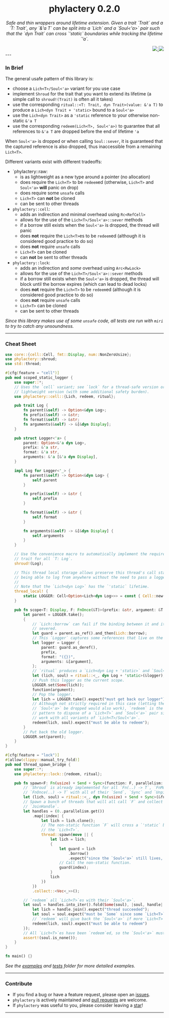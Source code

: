 <div align="center"> <h1> phylactery 0.2.0 </h1> </div>

<p align="center">
    <em> 
Safe and thin wrappers around lifetime extension. Given a trait `Trait` and a `T: Trait`, any `&'a T` can be split into a `Lich<dyn Trait + 'static>` and a `Soul<'a>` pair such that the `dyn Trait` can cross `'static` boundaries while tracking the lifetime `'a`.
    </em>
</p>

<div align="right">
    <a href="https://github.com/Magicolo/phylactery/actions/workflows/test.yml"> <img src="https://github.com/Magicolo/phylactery/actions/workflows/test.yml/badge.svg"> </a>
    <a href="https://crates.io/crates/phylactery"> <img src="https://img.shields.io/crates/v/phylactery.svg"> </a>
</div>
---

### In Brief

The general usafe pattern of this library is:
- choose a `Lich<T>/Soul<'a>` variant for you use case
- implement `Shroud` for the trait that you want to extend its lifetime (a simple call to `shroud!(Trait)` is often all it takes)
- use the corresponding `ritual::<T: Trait, dyn Trait>(value: &'a T)` to produce a `Lich<dyn Trait + 'static>` bound to a `Soul<'a>`
- use the `Lich<dyn Trait>` as a `'static` reference to your otherwise non-static `&'a T`
- use the corresponding `redeem(Lich<T>, Soul<'a>)` to guarantee that all references to `&'a T` are dropped before the end of lifetime `'a`

When `Soul<'a>` is dropped or when calling `Soul::sever`, it is guaranteed that the captured reference is also dropped, thus
inaccessible from a remaining `Lich<T>`.

Different variants exist with different tradeoffs:
- `phylactery::raw: 
    - is as lightweight as a new type around a pointer (no allocation)
    - does require the `Lich<T>` to be `redeem`ed (otherwise, `Lich<T>` and `Soul<'a>` **will** panic on drop)
    - does require some `unsafe` calls
    - `Lich<T>` can **not** be cloned
    - can be sent to other threads
- `phylactery::cell`: 
    - adds an indirection and minimal overhead using `Rc<RefCell>`
    - allows for the use of the `Lich<T>/Soul<'a>::sever` methods
    - if a borrow still exists when the `Soul<'a>` is dropped, the thread will panic
    - does **not** require the `Lich<T>`es to be `redeem`ed (although it is considered good practice to do so)
    - does **not** require `unsafe` calls
    - `Lich<T>` can be cloned
    - can **not** be sent to other threads
- `phylactery::lock`:
    - adds an indirection and *some* overhead using `Arc<RwLock>`
    - allows for the use of the `Lich<T>/Soul<'a>::sever` methods
    - if a borrow still exists when the `Soul<'a>` is dropped, the thread will block until the borrow expires (which can lead to dead locks)
    - does **not** require the `Lich<T>` to be `redeem`ed (although it is considered good practice to do so)
    - does **not** require `unsafe` calls
    - `Lich<T>` can be cloned
    - can be sent to other threads
    

*Since this library makes use of some `unsafe` code, all tests are run with `miri` to try to catch any unsoundness.*

---
### Cheat Sheet

```rust
use core::{cell::Cell, fmt::Display, num::NonZeroUsize};
use phylactery::shroud;
use std::thread;

#[cfg(feature = "cell")]
pub mod scoped_static_logger {
    use super::*;
    // Uses the `cell` variant; see `lock` for a thread-safe version or `raw` for a even more
    // lightweight version (with some additional safety burden).
    use phylactery::cell::{Lich, redeem, ritual};

    pub trait Log {
        fn parent(&self) -> Option<&dyn Log>;
        fn prefix(&self) -> &str;
        fn format(&self) -> &str;
        fn arguments(&self) -> &[&dyn Display];
    }

    pub struct Logger<'a> {
        parent: Option<&'a dyn Log>,
        prefix: &'a str,
        format: &'a str,
        arguments: &'a [&'a dyn Display],
    }

    impl Log for Logger<'_> {
        fn parent(&self) -> Option<&dyn Log> {
            self.parent
        }

        fn prefix(&self) -> &str {
            self.prefix
        }

        fn format(&self) -> &str {
            self.format
        }

        fn arguments(&self) -> &[&dyn Display] {
            self.arguments
        }
    }

    // Use the convenience macro to automatically implement the required `Shroud`
    // trait for all `T: Log`.
    shroud!(Log);

    // This thread local storage allows preserve this thread's call stack while
    // being able to log from anywhere without the need to pass a logger around.
    //
    // Note that the `Lich<dyn Log>` has the `'static` lifetime.
    thread_local! {
        static LOGGER: Cell<Option<Lich<dyn Log>>> = const { Cell::new(None) };
    }

    pub fn scope<T: Display, F: FnOnce(&T)>(prefix: &str, argument: &T, function: F) {
        let parent = LOGGER.take();
        {
            // `Lich::borrow` can fail if the binding between it and its `Soul<'a>` has been
            // severed.
            let guard = parent.as_ref().and_then(Lich::borrow);
            // This `Logger` captures some references that live on the stack.
            let logger = Logger {
                parent: guard.as_deref(),
                prefix,
                format: "({})",
                arguments: &[argument],
            };
            // `ritual` produces a `Lich<dyn Log + 'static>` and `Soul<'a>` pair.
            let (lich, soul) = ritual::<_, dyn Log + 'static>(&logger);
            // Push this logger as the current scope.
            LOGGER.set(Some(lich));
            function(argument);
            // Pop the logger.
            let lich = LOGGER.take().expect("must get back our logger");
            // Although not strictly required in this case (letting the `Lich<T>` and
            // `Soul<'a>` be dropped would also work), `redeem` is the recommended
            // pattern to dispose of a `Lich<T>` and `Soul<'a>` pair since it is going to
            // work with all variants of `Lich<T>/Soul<'a>`.
            redeem(lich, soul).expect("must be able to redeem");
        }
        // Put back the old logger.
        LOGGER.set(parent);
    }
}

#[cfg(feature = "lock")]
#[allow(clippy::manual_try_fold)]
pub mod thread_spawn_bridge {
    use super::*;
    use phylactery::lock::{redeem, ritual};

    pub fn spawn<F: Fn(usize) + Send + Sync>(function: F, parallelism: NonZeroUsize) {
        // `Shroud` is already implemented for all `Fn(..) -> T`, `FnMut(..) -> T` and
        // `FnOnce(..) -> T` with all of their `Send`, `Sync` and `Unpin` permutations.
        let (lich, soul) = ritual::<_, dyn Fn(usize) + Send + Sync>(&function);
        // Spawn a bunch of threads that will all call `F` and collect their
        // `JoinHandle`.
        let handles = (0..parallelism.get())
            .map(|index| {
                let lich = lich.clone();
                // The non-static function `F` will cross a `'static` boundary wrapped within
                // the `Lich<T>`.
                thread::spawn(move || {
                    let lich = lich;
                    {
                        let guard = lich
                            .borrow()
                            .expect("since the `Soul<'a>` still lives, this must succeed");
                        // Call the non-static function.
                        guard(index);
                    }
                    lich
                })
            })
            .collect::<Vec<_>>();

        // `redeem` all `Lich<T>`es with their `Soul<'a>`.
        let soul = handles.into_iter().fold(Some(soul), |soul, handle| {
            let lich = handle.join().expect("thread succeeded");
            let soul = soul.expect("must be `Some` since some `Lich<T>` remain");
            // `redeem` will give back the `Soul<'a>` if more `Lich<T>` exist
            redeem(lich, soul).expect("must be able to redeem")
        });
        // All `Lich<T>`es have been `redeem`ed, so the `Soul<'a>` must be `None`.
        assert!(soul.is_none());
    }
}

fn main() {}

```

_See the [examples](examples/) and [tests](tests/) folder for more detailed examples._

---
### Contribute
- If you find a bug or have a feature request, please open an [issues](https://github.com/Magicolo/phylactery/issues).
- `phylactery` is actively maintained and [pull requests](https://github.com/Magicolo/phylactery/pulls) are welcome.
- If `phylactery` was useful to you, please consider leaving a [star](https://github.com/Magicolo/phylactery)!

---
